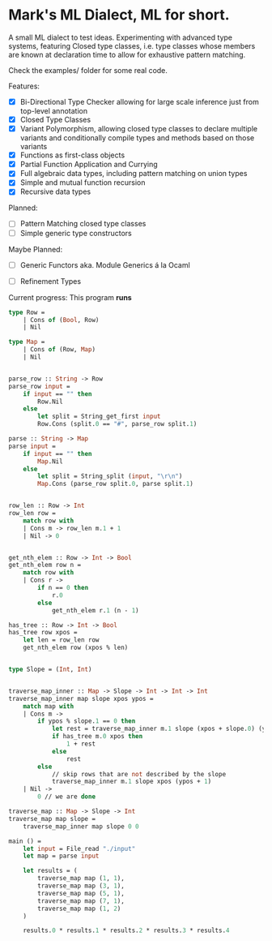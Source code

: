 # Mark's ML Dialect, ML for short.

A small ML dialect to test ideas. Experimenting with advanced type systems, featuring Closed type classes, i.e. type classes whose members are known at declaration time to allow for exhaustive pattern matching.

Check the examples/ folder for some real code.

Features:
- [x] Bi-Directional Type Checker allowing for large scale inference just from top-level annotation
- [x] Closed Type Classes
- [x] Variant Polymorphism, allowing closed type classes to declare multiple variants and conditionally compile types and methods based on those variants
- [x] Functions as first-class objects
- [x] Partial Function Application and Currying
- [x] Full algebraic data types, including pattern matching on union types
- [x] Simple and mutual function recursion
- [x] Recursive data types

Planned:

- [ ] Pattern Matching closed type classes
- [ ] Simple generic type constructors

Maybe Planned:

- [ ] Generic Functors aka. Module Generics á la Ocaml
- [ ] Refinement Types




Current progress: This program **runs**

```ml
type Row =
	| Cons of (Bool, Row)
	| Nil

type Map =
	| Cons of (Row, Map)
	| Nil


parse_row :: String -> Row
parse_row input =
	if input == "" then
		Row.Nil
	else
		let split = String_get_first input
		Row.Cons (split.0 == "#", parse_row split.1)

parse :: String -> Map
parse input =
	if input == "" then
		Map.Nil
	else
		let split = String_split (input, "\r\n")
		Map.Cons (parse_row split.0, parse split.1)


row_len :: Row -> Int
row_len row =
	match row with
	| Cons m -> row_len m.1 + 1
	| Nil -> 0


get_nth_elem :: Row -> Int -> Bool
get_nth_elem row n =
	match row with
	| Cons r ->
		if n == 0 then
			r.0
		else
			get_nth_elem r.1 (n - 1)

has_tree :: Row -> Int -> Bool
has_tree row xpos =
	let len = row_len row
	get_nth_elem row (xpos % len)


type Slope = (Int, Int)


traverse_map_inner :: Map -> Slope -> Int -> Int -> Int
traverse_map_inner map slope xpos ypos =
	match map with
	| Cons m ->
		if ypos % slope.1 == 0 then
			let rest = traverse_map_inner m.1 slope (xpos + slope.0) (ypos + 1)
			if has_tree m.0 xpos then
				1 + rest
			else
				rest
		else
			// skip rows that are not described by the slope
			traverse_map_inner m.1 slope xpos (ypos + 1)
	| Nil ->
		0 // we are done

traverse_map :: Map -> Slope -> Int
traverse_map map slope =
	traverse_map_inner map slope 0 0

main () =
	let input = File_read "./input"
	let map = parse input

	let results = (
		traverse_map map (1, 1),
		traverse_map map (3, 1),
		traverse_map map (5, 1),
		traverse_map map (7, 1),
		traverse_map map (1, 2)
	)

	results.0 * results.1 * results.2 * results.3 * results.4

```
